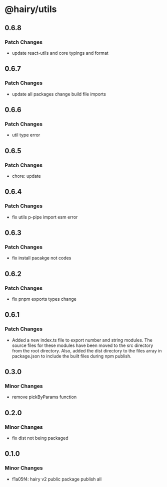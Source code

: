 # @hairy/utils

## 0.6.8

### Patch Changes

- update react-utils and core typings and format

## 0.6.7

### Patch Changes

- update all packages change build file imports

## 0.6.6

### Patch Changes

- util type error

## 0.6.5

### Patch Changes

- chore: update

## 0.6.4

### Patch Changes

- fix utils p-pipe import esm error

## 0.6.3

### Patch Changes

- fix install pacakge not codes

## 0.6.2

### Patch Changes

- fix pnpm exports types change

## 0.6.1

### Patch Changes

- Added a new index.ts file to export number and string modules. The source files for these modules have been moved to the src directory from the root directory. Also, added the dist directory to the files array in package.json to include the built files during npm publish.

## 0.3.0

### Minor Changes

- remove pickByParams function

## 0.2.0

### Minor Changes

- fix dist not being packaged

## 0.1.0

### Minor Changes

- f1a05f4: hairy v2 public package publish all
